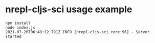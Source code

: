 # nrepl-cljs-sci usage example

```
npm install
node index.js
2021-07-26T06:49:12.791Z INFO [nrepl-cljs-sci.core:96] - Server started
```
